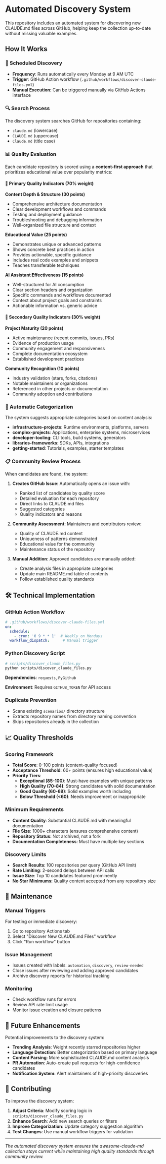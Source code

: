 # Automated Discovery System

This repository includes an automated system for discovering new CLAUDE.md files across GitHub, helping keep the collection up-to-date without missing valuable examples.

## How It Works

### 🔄 Scheduled Discovery
- **Frequency**: Runs automatically every Monday at 9 AM UTC
- **Trigger**: GitHub Action workflow (`.github/workflows/discover-claude-files.yml`)
- **Manual Execution**: Can be triggered manually via GitHub Actions interface

### 🔍 Search Process

The discovery system searches GitHub for repositories containing:
- `claude.md` (lowercase)
- `CLAUDE.md` (uppercase)
- `Claude.md` (title case)

### 📊 Quality Evaluation

Each candidate repository is scored using a **content-first approach** that prioritizes educational value over popularity metrics:

#### 📄 Primary Quality Indicators (70% weight)

**Content Depth & Structure (30 points)**
- Comprehensive architecture documentation
- Clear development workflows and commands
- Testing and deployment guidance
- Troubleshooting and debugging information
- Well-organized file structure and context

**Educational Value (25 points)**
- Demonstrates unique or advanced patterns
- Shows concrete best practices in action
- Provides actionable, specific guidance
- Includes real code examples and snippets
- Teaches transferable techniques

**AI Assistant Effectiveness (15 points)**
- Well-structured for AI consumption
- Clear section headers and organization
- Specific commands and workflows documented
- Context about project goals and constraints
- Actionable information vs. generic advice

#### 🔧 Secondary Quality Indicators (30% weight)

**Project Maturity (20 points)**
- Active maintenance (recent commits, issues, PRs)
- Evidence of production usage
- Community engagement and responsiveness
- Complete documentation ecosystem
- Established development practices

**Community Recognition (10 points)**
- Industry validation (stars, forks, citations)
- Notable maintainers or organizations
- Referenced in other projects or documentation
- Community adoption and contributions

### 🎯 Automatic Categorization

The system suggests appropriate categories based on content analysis:
- **infrastructure-projects**: Runtime environments, platforms, servers
- **complex-projects**: Applications, enterprise systems, microservices
- **developer-tooling**: CLI tools, build systems, generators
- **libraries-frameworks**: SDKs, APIs, integrations
- **getting-started**: Tutorials, examples, starter templates

### 📋 Community Review Process

When candidates are found, the system:

1. **Creates GitHub Issue**: Automatically opens an issue with:
   - Ranked list of candidates by quality score
   - Detailed evaluation for each repository
   - Direct links to CLAUDE.md files
   - Suggested categories
   - Quality indicators and reasons

2. **Community Assessment**: Maintainers and contributors review:
   - Quality of CLAUDE.md content
   - Uniqueness of patterns demonstrated
   - Educational value for the community
   - Maintenance status of the repository

3. **Manual Addition**: Approved candidates are manually added:
   - Create analysis files in appropriate categories
   - Update main README.md table of contents
   - Follow established quality standards

## 🛠️ Technical Implementation

### GitHub Action Workflow
```yaml
# .github/workflows/discover-claude-files.yml
on:
  schedule:
    - cron: '0 9 * * 1'  # Weekly on Mondays
  workflow_dispatch:      # Manual trigger
```

### Python Discovery Script
```bash
# scripts/discover_claude_files.py
python scripts/discover_claude_files.py
```

**Dependencies**: `requests`, `PyGithub`

**Environment**: Requires `GITHUB_TOKEN` for API access

### Duplicate Prevention
- Scans existing `scenarios/` directory structure
- Extracts repository names from directory naming convention
- Skips repositories already in the collection

## 📈 Quality Thresholds

### Scoring Framework
- **Total Score**: 0-100 points (content-quality focused)
- **Acceptance Threshold**: 60+ points (ensures high educational value)
- **Priority Tiers**:
  - **Exceptional (85-100)**: Must-have examples with unique patterns
  - **High Quality (70-84)**: Strong candidates with solid documentation
  - **Good Quality (60-69)**: Solid examples worth including
  - **Below Threshold (<60)**: Needs improvement or inappropriate

### Minimum Requirements
- **Content Quality**: Substantial CLAUDE.md with meaningful documentation
- **File Size**: 1000+ characters (ensures comprehensive content)
- **Repository Status**: Not archived, not a fork
- **Documentation Completeness**: Must have multiple key sections

### Discovery Limits
- **Search Results**: 100 repositories per query (GitHub API limit)
- **Rate Limiting**: 2-second delays between API calls
- **Issue Size**: Top 10 candidates featured prominently
- **No Star Minimums**: Quality content accepted from any repository size

## 🔧 Maintenance

### Manual Triggers
For testing or immediate discovery:
1. Go to repository Actions tab
2. Select "Discover New CLAUDE.md Files" workflow
3. Click "Run workflow" button

### Issue Management
- Issues created with labels: `automation`, `discovery`, `review-needed`
- Close issues after reviewing and adding approved candidates
- Archive discovery reports for historical tracking

### Monitoring
- Check workflow runs for errors
- Review API rate limit usage
- Monitor issue creation and closure patterns

## 🚀 Future Enhancements

Potential improvements to the discovery system:
- **Trending Analysis**: Weight recently starred repositories higher
- **Language Detection**: Better categorization based on primary language
- **Content Parsing**: More sophisticated CLAUDE.md content analysis
- **PR Automation**: Auto-create pull requests for high-confidence candidates
- **Notification System**: Alert maintainers of high-priority discoveries

## 🤝 Contributing

To improve the discovery system:
1. **Adjust Criteria**: Modify scoring logic in `scripts/discover_claude_files.py`
2. **Enhance Search**: Add new search queries or filters
3. **Improve Categorization**: Update category suggestion algorithm
4. **Test Changes**: Use manual workflow triggers for validation

---

*The automated discovery system ensures the awesome-claude-md collection stays current while maintaining high quality standards through community review.*
